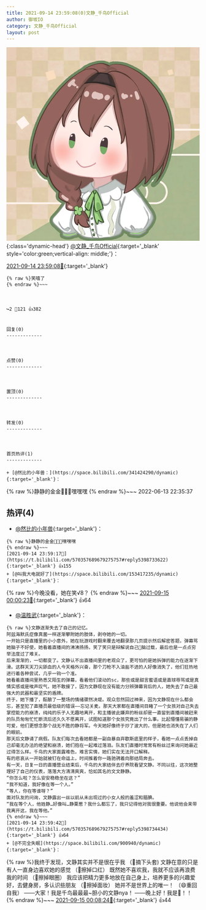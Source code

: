 ```yaml
---
title: 2021-09-14 23:59:08(0)文静_千鸟Official
author: 御坂IO
category: 文静_千鸟Official
layout: post
---
```


![img](/images/ac7482ed1b9a7f203dc68c0c4a77c488a27b108a.jpg){:class='dynamic-head'}
[@文静_千鸟Official](https://space.bilibili.com/667526012/dynamic){:target='_blank' style='color:green;vertical-align: middle;'}：

[2021-09-14 23:59:08🔗](https://t.bilibili.com/570357689679275757){:target='_blank'}

~~~
{% raw %}笑嘻了
{% endraw %}~~~



↪️2 💬121 👍382


回复(0)
-------------



点赞(0)
-------------



置顶(0)
-------------



转发(0)
-------------



首页热评(1)
-------------

+ [@然比的小年兽：](https://space.bilibili.com/341424290/dynamic){:target='_blank'}：
~~~
{% raw %}静静的金金🤤🤤🤤嘿嘿嘿
{% endraw %}~~~
2022-06-13 22:35:37


热评(4)
-------------

+ [@然比的小年兽](https://space.bilibili.com/341424290/dynamic){:target='_blank'}：
~~~
{% raw %}静静的金金🤤🤤🤤嘿嘿嘿
{% endraw %}~~~
[2021-09-14 23:59:17🔗](https://t.bilibili.com/570357689679275757#reply5398733622){:target='_blank'} 👍155
+ [@叫我大电就好了](https://space.bilibili.com/153417235/dynamic){:target='_blank'}：
~~~
{% raw %}今晚没看，她在笑√8？
{% endraw %}~~~
[2021-09-15 00:00:23🔗](https://t.bilibili.com/570357689679275757#reply5398745753){:target='_blank'} 👍64
+ [@温胜武](https://space.bilibili.com/33630561/dynamic){:target='_blank'}：
~~~
{% raw %}文静逐渐失去了自己的记忆。
阿兹海默氏症像真菌一样逐渐攀附她的肢体，剥夺她的一切。
一开始只是直播里的小小意外，她在玩游戏时翻来覆去地翻录那几页提示然后解密答题，弹幕骂她脑子不好使，她看着直播间的沸沸扬扬，笑了笑只是辩解说自己🐷脑过载，最后也是一点点穷举法度过了难关。
后来渐渐的，一切都变了。文静认不出直播间里的老观众了，更可怕的是她拆弹的能力在逐渐下滑。这群天天刀尖舔血的人今天格外兴奋，那个刀枪不入油盐不进的人好像消失了，他们狂热地进行着各种尝试，几乎一钩一个准。
她看着直播间里熟悉又陌生的弹幕，看着他们滚动的sc，那些或是甜言蜜语或是直球辱骂或是真情实感或是唉声叹气，她不敢接了，因为文静现在没有能力分辨弹幕背后的人，她失去了自己最强大的武器和最坚实的盾牌。
终于，她下播了，酝酿了一整场的情绪骤然决堤。观众忽然回过神来，因为文静现在什么都会忘，甚至犯了直播员最低级的错误——忘记关麦。那天大家都在直播间目睹了一个女孩对自己失去掌控能力的崩溃，纯纯的乐子人无趣地离开，和主播彼此嫌弃的粉丝却是一直留到直播间被赶来的队员匆匆忙忙断流后还久久不愿离开，试图知道那个女孩究竟出了什么事。比起懵懂易骗的静可爱，他们更想念那个战无不胜的静将军。今天她好像终于炒了波大的，但是她也消失在了人们的眼前。
那天后文静请了病假。队友们每次去看她都是一副自暴自弃歇斯底里的样子，看她一点点丢掉自己却毫无办法的绝望和崩溃，她们抱在一起难过落泪。队友们直播时常常有粉丝过来询问她最近过得怎么样。千鸟的大家面露难色，难言实情，她们实在无法开口解释。
有的悲哀从一开始就被钉在命运上，时间推着你一路驰骋着向那结局奔去。
有一天，日复一日的直播营业结束后，千鸟的大家结伴去疗养院看望文静。不同以往，这次她整理好了自己的仪表，落落大方清清爽爽，恰如其名的文文静静。
“你怎么啦？怎么安安稳稳坐在这？”
“我不知道，我好像在等一个人。”
“等人，你在等谁呀？”
面对队友的问询，文静露出一丝以前从未出现过的小女人般的羞涩和腼腆。
“我在等个人，他姓静…好像叫…静栗惹？我什么都忘了，我只记得他对我很重要。他说他会来带我离开这，我在等他。”
{% endraw %}~~~
[2021-09-14 23:59:42🔗](https://t.bilibili.com/570357689679275757#reply5398734434){:target='_blank'} 👍64
+ [@不完全失眠](https://space.bilibili.com/900940/dynamic){:target='_blank'}：
~~~
{% raw %}我终于发现，文静其实并不是很在乎我
（🤡摘下头套)
文静在意的只是有人一直身边喜欢她的感觉
（🤡擦掉口红）
既然她不喜欢我，我就不应该再浪费我的时间
（🤡擦掉眼圈）
我应该把精力更多地放在自己身上，培养更多的兴趣爱好，去健身房，多认识些朋友
（🤡擦掉面妆）
她并不是世界上的唯一！
（😄重回自我）
——大家！我是千鸟最最最~胆小的文静nya！
——晚上好！我是🤡！！
{% endraw %}~~~
[2021-09-15 00:08:24🔗](https://t.bilibili.com/570357689679275757#reply5398791065){:target='_blank'} 👍44


